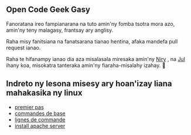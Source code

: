 ## Open Code Geek Gasy 


Fanoratana ireo fampianarana na tuto amin'ny fomba tsotra mora azo, amin'ny teny malagasy, frantsay ary anglisy.

Raha misy fanitsiana na fanatsarana tianao hentina, afaka mandefa pull request ianao.

Raha te hifanampy ianao dia aza misalasala miresaka amin'ny [Niry](https://github.com/NyAndria)  , na [Jul](https://github.com/julkwel) ihany koa, misokatra tanteraka amin'ny fiaraha-misalahy izahay. :raised_hands:

## Indreto ny lesona misesy ary hoan'izay liana mahakasika ny linux

- [premier pas](https://github.com/open-code-geek-gasy/Linux/blob/master/premier-pas.md)
- [commandes de base](https://github.com/open-code-geek-gasy/Linux/blob/master/commande-base.md)
- [lignes de commande](https://github.com/open-code-geek-gasy/Linux/blob/master/ligne-commande.md)
- [install apache server](https://github.com/open-code-geek-gasy/Linux/blob/master/installation-serveur.md)
